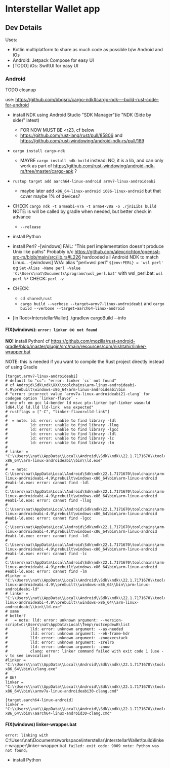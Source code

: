 # Interstellar Wallet app

## Dev Details

Uses:
- Kotlin multiplatform to share as much code as possible b/w Android and iOs
- Android: Jetpack Compose for easy UI
- [TODO] iOs: SwiftUI for easy UI

### Android

TODO cleanup

use: https://github.com/bbqsrc/cargo-ndk#cargo-ndk---build-rust-code-for-android

- install NDK using Android Studio "SDK Manager"(ie "NDK (Side by side)" latest)
  - FOR NOW MUST BE <r23, cf below
  - https://github.com/rust-lang/rust/pull/85806 and https://github.com/rust-windowing/android-ndk-rs/pull/189
- `cargo install cargo-ndk`
  - MAYBE `cargo install ndk-build` instead: NO, it is a lib, and can only work as part of https://github.com/rust-windowing/android-ndk-rs/tree/master/cargo-apk ?
- `rustup target add aarch64-linux-android armv7-linux-androideabi`
  - maybe later add `x86_64-linux-android i686-linux-android` but that cover maybe 1% of devices?
- CHECK `cargo ndk -t armeabi-v7a -t arm64-v8a -o ./jniLibs build`
  NOTE: is will be called by gradle when needed, but better check in advance
  - `--release`

- install Python
- install Perl?
  -[windows] FAIL: "This perl implementation doesn't produce Unix like paths"
    Probably b/c https://github.com/alexcrichton/openssl-src-rs/blob/main/src/lib.rs#L226 hardcoded all Android NDK to match Linux...
  -[windows] W/A: alias "perl=wsl perl" `${env:PERL} = 'wsl perl'`
    eg `Set-Alias -Name perl -Value 'C:\Users\nat\Documents\programs\wsl_perl.bat'`
    with wsl_perl.bat: `wsl perl %*`
    CHECK: `perl -v`

- CHECK:
  - `cd shared\rust`
  - `cargo build --verbose --target=armv7-linux-androideabi` and `cargo build --verbose --target=aarch64-linux-android`
- [in Root=InterstellarWallet] .\gradlew cargoBuild --info

#### FIX(windows): `error: linker `cc` not found`

**NO!** install Python!
cf https://github.com/mozilla/rust-android-gradle/blob/master/plugin/src/main/resources/com/nishtahir/linker-wrapper.bat

NOTE: this is needed if you want to compile the Rust project directly instead of using Gradle

```
[target.armv7-linux-androideabi]
# default to "cc": "error: linker `cc` not found"
# cf Android\Sdk\ndk\XXX\toolchains\arm-linux-androideabi-4.9\prebuilt\windows-x86_64\arm-linux-androideabi\bin
# "error: incorrect value `armv7a-linux-androideabi21-clang` for codegen option `linker-flavor` -
# one of: em gcc l4-bender ld msvc ptx-linker bpf-linker wasm-ld ld64.lld ld.lld lld-link  was expected"
# rustflags = ["-C", "linker-flavor=lld-link"]
#
#  = note: ld: error: unable to find library -ldl
#          ld: error: unable to find library -llog
#          ld: error: unable to find library -lgcc
#          ld: error: unable to find library -ldl
#          ld: error: unable to find library -lc
#          ld: error: unable to find library -lm
#
# linker = "C:\\Users\\nat\\AppData\\Local\\Android\\Sdk\\ndk\\22.1.7171670\\toolchains\\llvm\\prebuilt\\windows-x86_64\\arm-linux-androideabi\\bin\\ld.exe"
#
#  = note: C:\Users\nat\AppData\Local\Android\Sdk\ndk\22.1.7171670\toolchains\arm-linux-androideabi-4.9\prebuilt\windows-x86_64\bin\arm-linux-android
#eabi-ld.exe: error: cannot find -ldl
#          C:\Users\nat\AppData\Local\Android\Sdk\ndk\22.1.7171670\toolchains\arm-linux-androideabi-4.9\prebuilt\windows-x86_64\bin\arm-linux-android
#eabi-ld.exe: error: cannot find -llog
#          C:\Users\nat\AppData\Local\Android\Sdk\ndk\22.1.7171670\toolchains\arm-linux-androideabi-4.9\prebuilt\windows-x86_64\bin\arm-linux-android
#eabi-ld.exe: error: cannot find -lgcc
#          C:\Users\nat\AppData\Local\Android\Sdk\ndk\22.1.7171670\toolchains\arm-linux-androideabi-4.9\prebuilt\windows-x86_64\bin\arm-linux-android
#eabi-ld.exe: error: cannot find -ldl
#          C:\Users\nat\AppData\Local\Android\Sdk\ndk\22.1.7171670\toolchains\arm-linux-androideabi-4.9\prebuilt\windows-x86_64\bin\arm-linux-android
#eabi-ld.exe: error: cannot find -lc
#          C:\Users\nat\AppData\Local\Android\Sdk\ndk\22.1.7171670\toolchains\arm-linux-androideabi-4.9\prebuilt\windows-x86_64\bin\arm-linux-android
#eabi-ld.exe: error: cannot find -lm
#linker = "C:\\Users\\nat\\AppData\\Local\\Android\\Sdk\\ndk\\22.1.7171670\\toolchains\\arm-linux-androideabi-4.9\\prebuilt\\windows-x86_64\\bin\\arm-linux-androideabi-ld"
# linker = "C:\\Users\\nat\\AppData\\Local\\Android\\Sdk\\ndk\\22.1.7171670\\toolchains\\arm-linux-androideabi-4.9\\prebuilt\\windows-x86_64\\arm-linux-androideabi\\bin\\ld.exe"
# same
# better?
#   = note: lld: error: unknown argument: --version-script=C:\Users\nat\AppData\Local\Temp\rustcepdewB\list
#          lld: error: unknown argument: --as-needed
#          lld: error: unknown argument: --eh-frame-hdr
#          lld: error: unknown argument: -znoexecstack
#          lld: error: unknown argument: -zrelro
#          lld: error: unknown argument: -znow
#          clang: error: linker command failed with exit code 1 (use -v to see invocation)
#linker = "C:\\Users\\nat\\AppData\\Local\\Android\\Sdk\\ndk\\22.1.7171670\\toolchains\\llvm\\prebuilt\\windows-x86_64\\bin\\clang.exe"
#
# OK!
linker = "C:\\Users\\nat\\AppData\\Local\\Android\\Sdk\\ndk\\22.1.7171670\\toolchains\\llvm\\prebuilt\\windows-x86_64\\bin\\armv7a-linux-androideabi30-clang.cmd"

[target.aarch64-linux-android]
linker = "C:\\Users\\nat\\AppData\\Local\\Android\\Sdk\\ndk\\22.1.7171670\\toolchains\\llvm\\prebuilt\\windows-x86_64\\bin\\aarch64-linux-android30-clang.cmd"
```

#### FIX(windows) linker-wrapper.bat
`error: linking with `C:\Users\nat\Documents\workspace\interstellar\InterstellarWallet\build\linker-wrapper\linker-wrapper.bat` failed: exit code: 9009 note: Python was not found;`

- install Python
